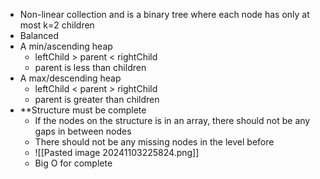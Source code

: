 - Non-linear collection and is a binary tree where each node has only at most k=2 children
- Balanced
- A min/ascending heap
	- leftChild > parent < rightChild
	- parent is less than children
- A max/descending heap
	- leftChild < parent > rightChild
	- parent is greater than children
- **Structure must be complete
	- If the nodes on the structure is in an array, there should not be any gaps in between nodes
	- There should not be any missing nodes in the level before
	- ![[Pasted image 20241103225824.png]]
	- Big O for complete 